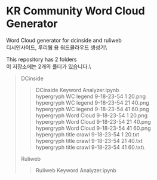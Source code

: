 # KR Community Word Cloud Generator

Word Cloud generator for dcinside and ruliweb\
디시인사이드, 루리웹 용 워드클라우드 생성기\

This repository has 2 folders\
이 저장소에는 2개의 폴더가 있습니다.\

>DCinside
>>DCinside Keyword Analyzer.ipynb\
>>hypergryph WC legend 9-18-23-54 1 20.png\
>>hypergryph WC legend 9-18-23-54 21 40.png\
>>hypergryph WC legend 9-18-23-54 41 60.png\
>>hypergryph Word Cloud 9-18-23-54 1 20.png\
>>hypergryph Word Cloud 9-18-23-54 21 40.png\
>>hypergryph Word Cloud 9-18-23-54 41 60.png\
>>hypergryph title crawl 9-18-23-54 1 20.txt\
>>hypergryph title crawl 9-18-23-54 21 40.txt\
>>hypergryph title crawl 9-18-23-54 41 60.txt\
>
>Ruliweb
>>Ruliweb Keyword Analyzer.ipynb
